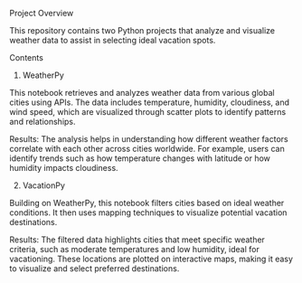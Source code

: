Project Overview

This repository contains two Python projects that analyze and visualize weather data to assist in selecting ideal vacation spots.

Contents

1. WeatherPy

This notebook retrieves and analyzes weather data from various global cities using APIs. The data includes temperature, humidity, cloudiness, and wind speed, which are visualized through scatter plots to identify patterns and relationships.

Results: The analysis helps in understanding how different weather factors correlate with each other across cities worldwide. For example, users can identify trends such as how temperature changes with latitude or how humidity impacts cloudiness.

2. VacationPy

Building on WeatherPy, this notebook filters cities based on ideal weather conditions. It then uses mapping techniques to visualize potential vacation destinations.

Results: The filtered data highlights cities that meet specific weather criteria, such as moderate temperatures and low humidity, ideal for vacationing. These locations are plotted on interactive maps, making it easy to visualize and select preferred destinations.
